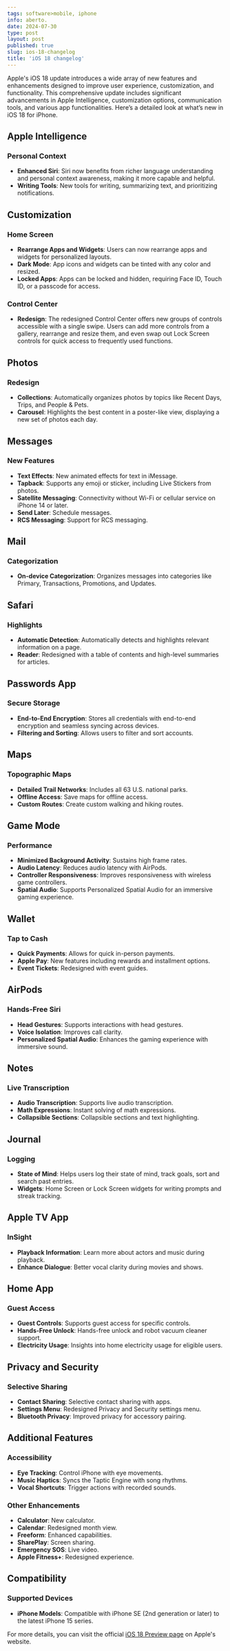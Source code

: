 ```yaml
---
tags: software>mobile, iphone
info: aberto.
date: 2024-07-30
type: post
layout: post
published: true
slug: ios-18-changelog
title: 'iOS 18 changelog'
---
```


Apple's iOS 18 update introduces a wide array of new features and enhancements designed to improve user experience, customization, and functionality. This comprehensive update includes significant advancements in Apple Intelligence, customization options, communication tools, and various app functionalities. Here’s a detailed look at what’s new in iOS 18 for iPhone.

## Apple Intelligence

### Personal Context
- **Enhanced Siri**: Siri now benefits from richer language understanding and personal context awareness, making it more capable and helpful.
- **Writing Tools**: New tools for writing, summarizing text, and prioritizing notifications.

## Customization

### Home Screen
- **Rearrange Apps and Widgets**: Users can now rearrange apps and widgets for personalized layouts.
- **Dark Mode**: App icons and widgets can be tinted with any color and resized.
- **Locked Apps**: Apps can be locked and hidden, requiring Face ID, Touch ID, or a passcode for access.

### Control Center
- **Redesign**: The redesigned Control Center offers new groups of controls accessible with a single swipe. Users can add more controls from a gallery, rearrange and resize them, and even swap out Lock Screen controls for quick access to frequently used functions.

## Photos

### Redesign
- **Collections**: Automatically organizes photos by topics like Recent Days, Trips, and People & Pets.
- **Carousel**: Highlights the best content in a poster-like view, displaying a new set of photos each day.

## Messages

### New Features
- **Text Effects**: New animated effects for text in iMessage.
- **Tapback**: Supports any emoji or sticker, including Live Stickers from photos.
- **Satellite Messaging**: Connectivity without Wi-Fi or cellular service on iPhone 14 or later.
- **Send Later**: Schedule messages.
- **RCS Messaging**: Support for RCS messaging.

## Mail

### Categorization
- **On-device Categorization**: Organizes messages into categories like Primary, Transactions, Promotions, and Updates.

## Safari

### Highlights
- **Automatic Detection**: Automatically detects and highlights relevant information on a page.
- **Reader**: Redesigned with a table of contents and high-level summaries for articles.

## Passwords App

### Secure Storage
- **End-to-End Encryption**: Stores all credentials with end-to-end encryption and seamless syncing across devices.
- **Filtering and Sorting**: Allows users to filter and sort accounts.

## Maps

### Topographic Maps
- **Detailed Trail Networks**: Includes all 63 U.S. national parks.
- **Offline Access**: Save maps for offline access.
- **Custom Routes**: Create custom walking and hiking routes.

## Game Mode

### Performance
- **Minimized Background Activity**: Sustains high frame rates.
- **Audio Latency**: Reduces audio latency with AirPods.
- **Controller Responsiveness**: Improves responsiveness with wireless game controllers.
- **Spatial Audio**: Supports Personalized Spatial Audio for an immersive gaming experience.

## Wallet

### Tap to Cash
- **Quick Payments**: Allows for quick in-person payments.
- **Apple Pay**: New features including rewards and installment options.
- **Event Tickets**: Redesigned with event guides.

## AirPods

### Hands-Free Siri
- **Head Gestures**: Supports interactions with head gestures.
- **Voice Isolation**: Improves call clarity.
- **Personalized Spatial Audio**: Enhances the gaming experience with immersive sound.

## Notes

### Live Transcription
- **Audio Transcription**: Supports live audio transcription.
- **Math Expressions**: Instant solving of math expressions.
- **Collapsible Sections**: Collapsible sections and text highlighting.

## Journal

### Logging
- **State of Mind**: Helps users log their state of mind, track goals, sort and search past entries.
- **Widgets**: Home Screen or Lock Screen widgets for writing prompts and streak tracking.

## Apple TV App

### InSight
- **Playback Information**: Learn more about actors and music during playback.
- **Enhance Dialogue**: Better vocal clarity during movies and shows.

## Home App

### Guest Access
- **Guest Controls**: Supports guest access for specific controls.
- **Hands-Free Unlock**: Hands-free unlock and robot vacuum cleaner support.
- **Electricity Usage**: Insights into home electricity usage for eligible users.

## Privacy and Security

### Selective Sharing
- **Contact Sharing**: Selective contact sharing with apps.
- **Settings Menu**: Redesigned Privacy and Security settings menu.
- **Bluetooth Privacy**: Improved privacy for accessory pairing.

## Additional Features

### Accessibility
- **Eye Tracking**: Control iPhone with eye movements.
- **Music Haptics**: Syncs the Taptic Engine with song rhythms.
- **Vocal Shortcuts**: Trigger actions with recorded sounds.

### Other Enhancements
- **Calculator**: New calculator.
- **Calendar**: Redesigned month view.
- **Freeform**: Enhanced capabilities.
- **SharePlay**: Screen sharing.
- **Emergency SOS**: Live video.
- **Apple Fitness+**: Redesigned experience.

## Compatibility

### Supported Devices
- **iPhone Models**: Compatible with iPhone SE (2nd generation or later) to the latest iPhone 15 series.

For more details, you can visit the official [iOS 18 Preview page](https://www.apple.com/ios/ios-18-preview/) on Apple's website.
